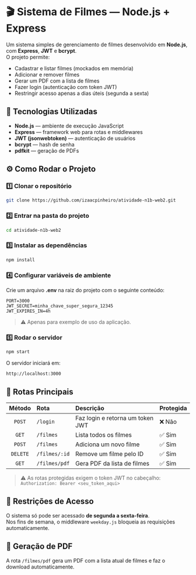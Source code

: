 # 🎬 Sistema de Filmes — Node.js + Express

Um sistema simples de gerenciamento de filmes desenvolvido em **Node.js**, com **Express**, **JWT** e **bcrypt**.  
O projeto permite:
- Cadastrar e listar filmes (mockados em memória)  
- Adicionar e remover filmes  
- Gerar um PDF com a lista de filmes  
- Fazer login (autenticação com token JWT)  
- Restringir acesso apenas a dias úteis (segunda a sexta)


## 🚀 Tecnologias Utilizadas

- **Node.js** — ambiente de execução JavaScript  
- **Express** — framework web para rotas e middlewares  
- **JWT (jsonwebtoken)** — autenticação de usuários  
- **bcrypt** — hash de senha  
- **pdfkit** — geração de PDFs  

## ⚙️ Como Rodar o Projeto

### 1️⃣ Clonar o repositório
```bash
git clone https://github.com/izaacpinheiro/atividade-n1b-web2.git
```

### 2️⃣ Entrar na pasta do projeto
```bash
cd atividade-n1b-web2
```

### 3️⃣ Instalar as dependências
```bash
npm install
```

### 4️⃣ Configurar variáveis de ambiente
Crie um arquivo **.env** na raiz do projeto com o seguinte conteúdo:
```
PORT=3000
JWT_SECRET=minha_chave_super_segura_12345
JWT_EXPIRES_IN=4h
```
> ⚠️ Apenas para exemplo de uso da aplicação.

### 5️⃣ Rodar o servidor
```bash
npm start
```

O servidor iniciará em:
```
http://localhost:3000
```

## 🔑 Rotas Principais

| Método | Rota | Descrição | Protegida |
|:------:|:------|:-----------|:-----------|
| `POST` | `/login` | Faz login e retorna um token JWT | ❌ Não |
| `GET` | `/filmes` | Lista todos os filmes | ✅ Sim |
| `POST` | `/filmes` | Adiciona um novo filme | ✅ Sim |
| `DELETE` | `/filmes/:id` | Remove um filme pelo ID | ✅ Sim |
| `GET` | `/filmes/pdf` | Gera PDF da lista de filmes | ✅ Sim |

> ⚠️ As rotas protegidas exigem o token JWT no cabeçalho:  
> `Authorization: Bearer <seu_token_aqui>`

## 📅 Restrições de Acesso

O sistema só pode ser acessado **de segunda a sexta-feira**.  
Nos fins de semana, o middleware `weekday.js` bloqueia as requisições automaticamente.

## 📄 Geração de PDF

A rota `/filmes/pdf` gera um PDF com a lista atual de filmes e faz o download automaticamente.

